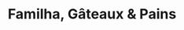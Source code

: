 ---
title: "Familha, Gâteaux & Pains"
url: /chambonas/familha-gateaux-et-pains/
shop: boulangerie
---